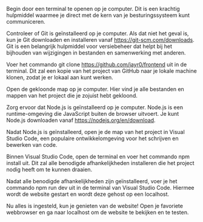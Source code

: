 Begin door een terminal te openen op je computer. Dit is een krachtig hulpmiddel waarmee je direct met de kern van je besturingssysteem kunt communiceren.

Controleer of Git is geïnstalleerd op je computer. Als dat niet het geval is, kun je Git downloaden en installeren vanaf https://git-scm.com/downloads. Git is een belangrijk hulpmiddel voor versiebeheer dat helpt bij het bijhouden van wijzigingen in bestanden en samenwerking met anderen.

Voer het commando git clone https://github.com/jayr0/frontend uit in de terminal. Dit zal een kopie van het project van GitHub naar je lokale machine klonen, zodat je er lokaal aan kunt werken.

Open de gekloonde map op je computer. Hier vind je alle bestanden en mappen van het project die je zojuist hebt gekloond.

Zorg ervoor dat Node.js is geïnstalleerd op je computer. Node.js is een runtime-omgeving die JavaScript buiten de browser uitvoert. Je kunt Node.js downloaden vanaf https://nodejs.org/en/download.

Nadat Node.js is geïnstalleerd, open je de map van het project in Visual Studio Code, een populaire ontwikkelomgeving voor het schrijven en bewerken van code.

Binnen Visual Studio Code, open de terminal en voer het commando npm install uit. Dit zal alle benodigde afhankelijkheden installeren die het project nodig heeft om te kunnen draaien.

Nadat alle benodigde afhankelijkheden zijn geïnstalleerd, voer je het commando npm run dev uit in de terminal van Visual Studio Code. Hiermee wordt de website gestart en wordt deze gehost op een localhost.

Nu alles is ingesteld, kun je genieten van de website! Open je favoriete webbrowser en ga naar localhost om de website te bekijken en te testen.
